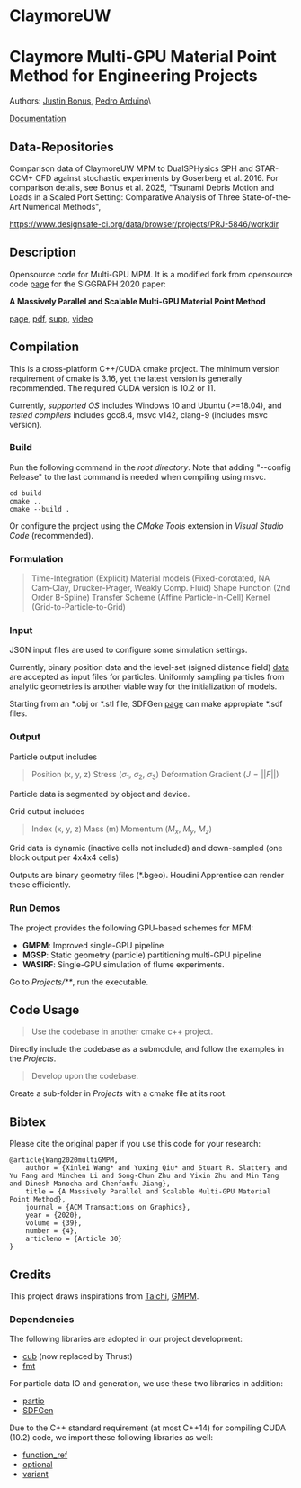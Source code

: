 # ClaymoreUW
# Claymore Multi-GPU Material Point Method for Engineering Projects

Authors:
[Justin Bonus](https://github.com/JustinBonus)\, 
[Pedro Arduino](https://github.com/parduino)\

<div align="left">
    <a href="https://claymore.readthedocs.io/en/latest/"> Documentation </a>
</div>

## Data-Repositories

Comparison data of ClaymoreUW MPM to DualSPHysics SPH and STAR-CCM+ CFD against stochastic experiments by Goserberg et al. 2016. For comparison details, see Bonus et al. 2025, "Tsunami Debris Motion and Loads in a Scaled Port Setting: Comparative Analysis of Three State-of-the-Art Numerical Methods",

https://www.designsafe-ci.org/data/browser/projects/PRJ-5846/workdir

## Description

Opensource code for Multi-GPU MPM. It is a modified fork from opensource code [page](https://github.com/penn-graphics-research/claymore) for the SIGGRAPH 2020 paper:

**A Massively Parallel and Scalable Multi-GPU Material Point Method** 

[page](https://sites.google.com/view/siggraph2020-multigpu)\, [pdf](https://www.seas.upenn.edu/~cffjiang/research/wang2020multigpu/wang2020multigpu.pdf)\, [supp](https://www.seas.upenn.edu/~cffjiang/research/wang2020multigpu/supp.pdf)\, [video](https://vimeo.com/414136257)


<!--
<p float="left">
<img src="Data/Clips/faceless.gif" height="128px"/>
<img src="Data/Clips/flow.gif" height="128px"/>
<img src="Data/Clips/chains.gif" height="128px"/>
<img src="Data/Clips/cat.gif" height="128px"/>
</p>
-->

## Compilation
This is a cross-platform C++/CUDA cmake project. The minimum version requirement of cmake is 3.16, yet the latest version is generally recommended. The required CUDA version is 10.2 or 11.

Currently, *supported OS* includes Windows 10 and Ubuntu (>=18.04), and *tested compilers* includes gcc8.4, msvc v142, clang-9 (includes msvc version). 

### Build
Run the following command in the *root directory*. Note that adding "--config Release" to the last command is needed when compiling using msvc.
```mkdir build
cd build
cmake ..
cmake --build .
```

Or configure the project using the *CMake Tools* extension in *Visual Studio Code* (recommended).

### Formulation

> Time-Integration (Explicit)
> Material models (Fixed-corotated, NA Cam-Clay, Drucker-Prager, Weakly Comp. Fluid)
> Shape Function (2nd Order B-Spline)
> Transfer Scheme (Affine Particle-In-Cell)
> Kernel (Grid-to-Particle-to-Grid)

### Input

JSON input files are used to configure some simulation settings.

Currently, binary position data and the level-set (signed distance field) [data](https://github.com/littlemine/Data) are accepted as input files for particles. Uniformly sampling particles from analytic geometries is another viable way for the initialization of models.

Starting from an \*.obj or \*.stl file, SDFGen [page](https://github.com/wdas/SDFGen) can make appropiate \*.sdf files. 

### Output

Particle output includes 
> Position (x, y, z)
> Stress ($\sigma_{1}$, $\sigma_{2}$, $\sigma_{3}$)
> Deformation Gradient ($J = ||F||$)

Particle data is segmented by object and device.

Grid output includes
> Index (x, y, z)
> Mass (m)
> Momentum ($M_{x}$, $M_{y}$, $M_{z}$)

Grid data is dynamic (inactive cells not included) and down-sampled (one block output per 4x4x4 cells)

Outputs are binary geometry files (\*.bgeo). Houdini Apprentice can render these efficiently.


### Run Demos
The project provides the following GPU-based schemes for MPM:
- **GMPM**: Improved single-GPU pipeline
- **MGSP**: Static geometry (particle) partitioning multi-GPU pipeline
- **WASIRF**: Single-GPU simulation of flume experiments. 
<!--
- dynamic spatial partitioning multi-GPU pipeline
-->

Go to *Projects/\*\**, run the executable.

## Code Usage
> Use the codebase in another cmake c++ project.

Directly include the codebase as a submodule, and follow the examples in the *Projects*.

> Develop upon the codebase.

Create a sub-folder in *Projects* with a cmake file at its root.

## Bibtex

Please cite the original paper if you use this code for your research: 
```
@article{Wang2020multiGMPM,
    author = {Xinlei Wang* and Yuxing Qiu* and Stuart R. Slattery and Yu Fang and Minchen Li and Song-Chun Zhu and Yixin Zhu and Min Tang and Dinesh Manocha and Chenfanfu Jiang},
    title = {A Massively Parallel and Scalable Multi-GPU Material Point Method},
    journal = {ACM Transactions on Graphics},
    year = {2020},
    volume = {39},
    number = {4},
    articleno = {Article 30}
}
```

## Credits
This project draws inspirations from [Taichi](https://github.com/taichi-dev/taichi), [GMPM](https://github.com/kuiwuchn/GPUMPM).



### Dependencies
The following libraries are adopted in our project development:

- [cub](http://nvlabs.github.io/cub/) (now replaced by Thrust)
- [fmt](https://fmt.dev/latest/index.html)

For particle data IO and generation, we use these two libraries in addition:

- [partio](http://partio.us/)
- [SDFGen](https://github.com/christopherbatty/SDFGen)

Due to the C++ standard requirement (at most C++14) for compiling CUDA (10.2) code, we import these following libraries as well:

- [function_ref](https://github.com/TartanLlama/function_ref)
- [optional](https://github.com/TartanLlama/optional)
- [variant](https://github.com/mpark/variant)
